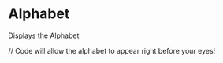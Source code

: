 Alphabet
========

Displays the Alphabet

 // Code will allow the alphabet to appear right before your eyes!
